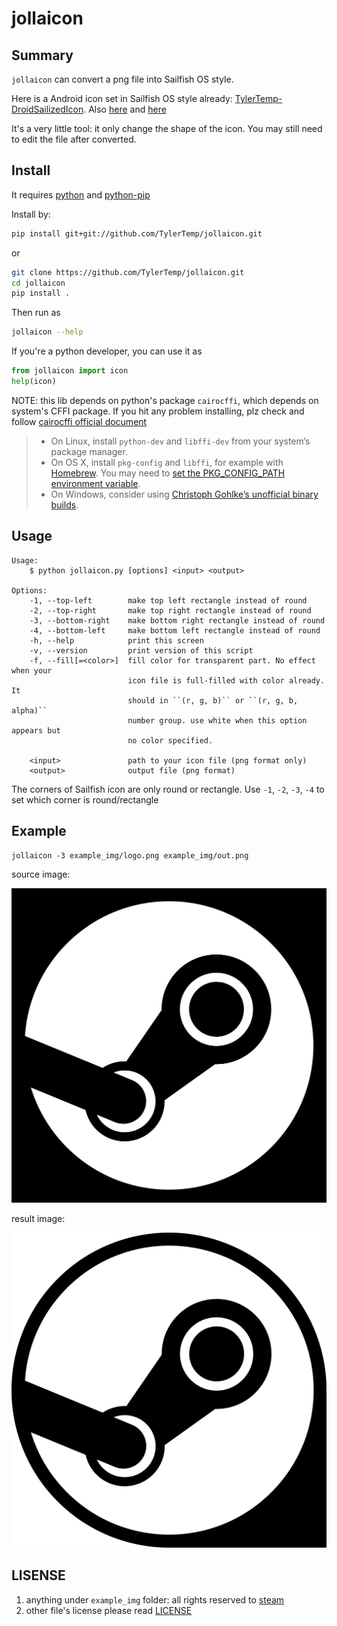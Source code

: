 jollaicon
=========

Summary
-------

`jollaicon` can convert a png file into Sailfish OS style.

Here is a Android icon set in Sailfish OS style already:
[TylerTemp-DroidSailizedIcon](https://github.com/TylerTemp/DroidSailizedIcon).
Also [here](http://talk.maemo.org/showthread.php?t=92073) and
[here](https://together.jolla.com/question/104668/custom-sailfish-os-style-icons-for-android-apps/)

It's a very little tool: it only change the shape of the icon.
You may still need to edit the file after converted.

Install
-------

It requires [python](http://python.org/) and [python-pip](https://pip.pypa.io/en/stable/installing/)

Install by:

```bash
pip install git+git://github.com/TylerTemp/jollaicon.git
```

or

```bash
git clone https://github.com/TylerTemp/jollaicon.git
cd jollaicon
pip install .
```

Then run as

```bash
jollaicon --help
```

If you're a python developer, you can use it as

```python
from jollaicon import icon
help(icon)
```

NOTE: this lib depends on python's package `cairocffi`, which depends on system's CFFI package. If you hit any problem installing, plz check and follow [cairocffi official document](https://cairocffi.readthedocs.io/en/latest/overview.html#installing-cffi)

>   *   On Linux, install `python-dev` and `libffi-dev` from your system’s package manager.
>   *   On OS X, install `pkg-config` and `libffi`, for example with [Homebrew](http://brew.sh/). You may need to [set the PKG_CONFIG_PATH environment variable](http://cffi.readthedocs.org/#macos-x).
>   *   On Windows, consider using [Christoph Gohlke’s unofficial binary builds](http://www.lfd.uci.edu/~gohlke/pythonlibs/#cffi).

Usage
---------

```
Usage:
    $ python jollaicon.py [options] <input> <output>

Options:
    -1, --top-left        make top left rectangle instead of round
    -2, --top-right       make top right rectangle instead of round
    -3, --bottom-right    make bottom right rectangle instead of round
    -4, --bottom-left     make bottom left rectangle instead of round
    -h, --help            print this screen
    -v, --version         print version of this script
    -f, --fill[=<color>]  fill color for transparent part. No effect when your
                          icon file is full-filled with color already. It
                          should in ``(r, g, b)`` or ``(r, g, b, alpha)``
                          number group. use white when this option appears but
                          no color specified.

    <input>               path to your icon file (png format only)
    <output>              output file (png format)
```

The corners of Sailfish icon are only round or rectangle.
Use `-1`, `-2`, `-3`, `-4` to set which corner is round/rectangle

Example
-----------

```
jollaicon -3 example_img/logo.png example_img/out.png
```

source image:

![](example_img/logo.png)

result image:

![](example_img/out.png)

LISENSE
------------

1.  anything under `example_img` folder: all rights reserved to [steam](https://store.steampowered.com/)
2.  other file's license please read [LICENSE](LICENSE)
